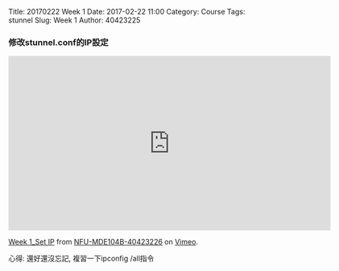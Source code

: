 Title: 20170222 Week 1
Date: 2017-02-22 11:00
Category: Course
Tags: stunnel
Slug: Week 1
Author: 40423225

<h3>修改stunnel.conf的IP設定</h3>
<iframe src="https://player.vimeo.com/video/205645881" width="640" height="347" frameborder="0" webkitallowfullscreen mozallowfullscreen allowfullscreen></iframe>
<p><a href="https://vimeo.com/205645881">Week 1_Set IP</a> from <a href="https://vimeo.com/user46807821">NFU-MDE104B-40423226</a> on <a href="https://vimeo.com">Vimeo</a>.</p>

<p>心得: 還好還沒忘記, 複習一下ipconfig /all指令</p>
